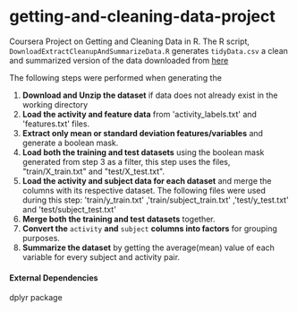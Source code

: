 # getting-and-cleaning-data-project
 Coursera Project on Getting and Cleaning Data in R.
 The R script, `DownloadExtractCleanupAndSummarizeData.R` generates `tidyData.csv` a clean and summarized version of the data downloaded 
from [here](https://d396qusza40orc.cloudfront.net/getdata%2Fprojectfiles%2FUCI%20HAR%20Dataset.zip)

 The following steps were performed when generating the
 
1. **Download and Unzip the dataset** if data does not already exist in the working directory
2. **Load the activity and feature data** from 'activity_labels.txt' and 'features.txt' files.
3. **Extract only mean or standard deviation features/variables** and generate a boolean mask.
3. **Load both the training and test datasets** using the boolean mask generated from step 3 as a filter, this step uses the 
   files, "train/X_train.txt" and "test/X_test.txt".
4. **Load the activity and subject data for each dataset** and merge the
   columns with its respective dataset. The following files were used during this step: 'train/y_train.txt'       ,'train/subject_train.txt' ,'test/y_test.txt' and 'test/subject_test.txt'
5. **Merge both the training and test datasets** together.
6. **Convert the** `activity` **and** `subject` **columns into factors** for grouping purposes.
7. **Summarize the dataset** by getting the average(mean) value of each variable for every subject and activity pair.

#### External Dependencies
dplyr package
